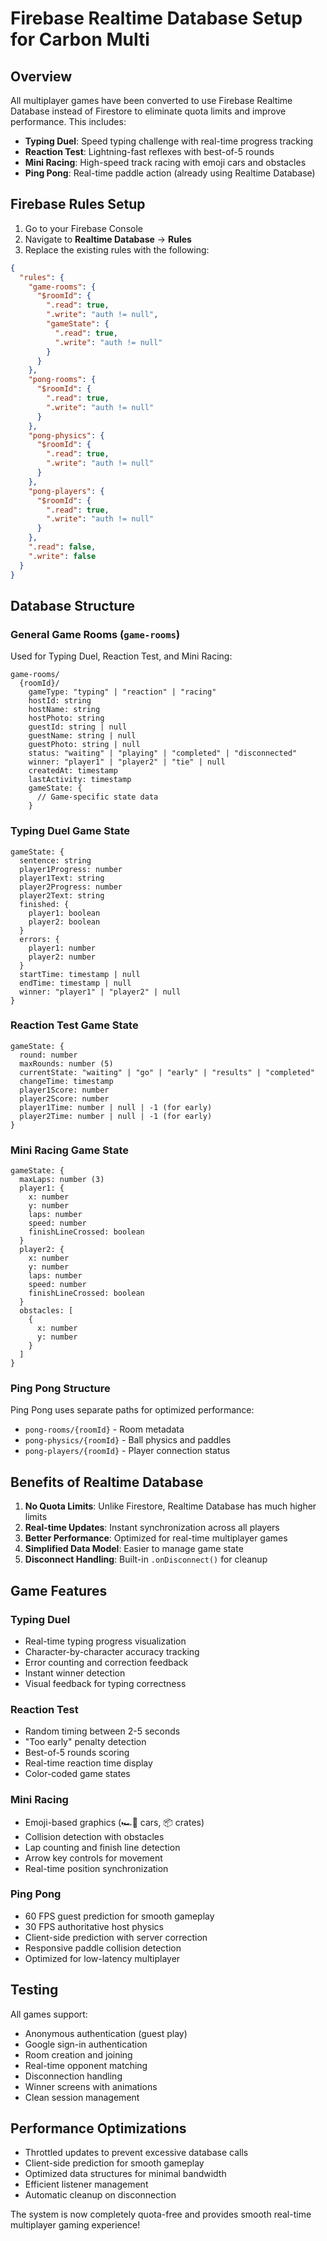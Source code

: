 # Firebase Realtime Database Setup for Carbon Multi

## Overview
All multiplayer games have been converted to use Firebase Realtime Database instead of Firestore to eliminate quota limits and improve performance. This includes:

- **Typing Duel**: Speed typing challenge with real-time progress tracking
- **Reaction Test**: Lightning-fast reflexes with best-of-5 rounds  
- **Mini Racing**: High-speed track racing with emoji cars and obstacles
- **Ping Pong**: Real-time paddle action (already using Realtime Database)

## Firebase Rules Setup

1. Go to your Firebase Console
2. Navigate to **Realtime Database** → **Rules**
3. Replace the existing rules with the following:

```json
{
  "rules": {
    "game-rooms": {
      "$roomId": {
        ".read": true,
        ".write": "auth != null",
        "gameState": {
          ".read": true,
          ".write": "auth != null"
        }
      }
    },
    "pong-rooms": {
      "$roomId": {
        ".read": true,
        ".write": "auth != null"
      }
    },
    "pong-physics": {
      "$roomId": {
        ".read": true,
        ".write": "auth != null"
      }
    },
    "pong-players": {
      "$roomId": {
        ".read": true,
        ".write": "auth != null"
      }
    },
    ".read": false,
    ".write": false
  }
}
```

## Database Structure

### General Game Rooms (`game-rooms`)
Used for Typing Duel, Reaction Test, and Mini Racing:

```
game-rooms/
  {roomId}/
    gameType: "typing" | "reaction" | "racing"
    hostId: string
    hostName: string
    hostPhoto: string
    guestId: string | null
    guestName: string | null
    guestPhoto: string | null
    status: "waiting" | "playing" | "completed" | "disconnected"
    winner: "player1" | "player2" | "tie" | null
    createdAt: timestamp
    lastActivity: timestamp
    gameState: {
      // Game-specific state data
    }
```

### Typing Duel Game State
```
gameState: {
  sentence: string
  player1Progress: number
  player1Text: string
  player2Progress: number
  player2Text: string
  finished: {
    player1: boolean
    player2: boolean
  }
  errors: {
    player1: number
    player2: number
  }
  startTime: timestamp | null
  endTime: timestamp | null
  winner: "player1" | "player2" | null
}
```

### Reaction Test Game State
```
gameState: {
  round: number
  maxRounds: number (5)
  currentState: "waiting" | "go" | "early" | "results" | "completed"
  changeTime: timestamp
  player1Score: number
  player2Score: number
  player1Time: number | null | -1 (for early)
  player2Time: number | null | -1 (for early)
}
```

### Mini Racing Game State
```
gameState: {
  maxLaps: number (3)
  player1: {
    x: number
    y: number
    laps: number
    speed: number
    finishLineCrossed: boolean
  }
  player2: {
    x: number
    y: number
    laps: number
    speed: number
    finishLineCrossed: boolean
  }
  obstacles: [
    {
      x: number
      y: number
    }
  ]
}
```

### Ping Pong Structure
Ping Pong uses separate paths for optimized performance:
- `pong-rooms/{roomId}` - Room metadata
- `pong-physics/{roomId}` - Ball physics and paddles
- `pong-players/{roomId}` - Player connection status

## Benefits of Realtime Database

1. **No Quota Limits**: Unlike Firestore, Realtime Database has much higher limits
2. **Real-time Updates**: Instant synchronization across all players
3. **Better Performance**: Optimized for real-time multiplayer games
4. **Simplified Data Model**: Easier to manage game state
5. **Disconnect Handling**: Built-in `.onDisconnect()` for cleanup

## Game Features

### Typing Duel
- Real-time typing progress visualization
- Character-by-character accuracy tracking
- Error counting and correction feedback
- Instant winner detection
- Visual feedback for typing correctness

### Reaction Test
- Random timing between 2-5 seconds
- "Too early" penalty detection
- Best-of-5 rounds scoring
- Real-time reaction time display
- Color-coded game states

### Mini Racing
- Emoji-based graphics (🏎️🚗 cars, 📦 crates)
- Collision detection with obstacles
- Lap counting and finish line detection
- Arrow key controls for movement
- Real-time position synchronization

### Ping Pong
- 60 FPS guest prediction for smooth gameplay
- 30 FPS authoritative host physics
- Client-side prediction with server correction
- Responsive paddle collision detection
- Optimized for low-latency multiplayer

## Testing

All games support:
- Anonymous authentication (guest play)
- Google sign-in authentication
- Room creation and joining
- Real-time opponent matching
- Disconnection handling
- Winner screens with animations
- Clean session management

## Performance Optimizations

- Throttled updates to prevent excessive database calls
- Client-side prediction for smooth gameplay
- Optimized data structures for minimal bandwidth
- Efficient listener management
- Automatic cleanup on disconnection

The system is now completely quota-free and provides smooth real-time multiplayer gaming experience!